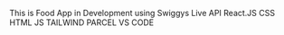 This is Food App in Development using Swiggys Live API
React.JS
CSS
HTML
JS
TAILWIND
PARCEL
VS CODE

